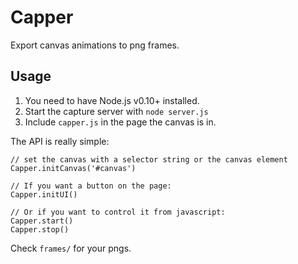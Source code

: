 # Capper

Export canvas animations to png frames.

## Usage

1. You need to have Node.js v0.10+ installed.
2. Start the capture server with `node server.js`
3. Include `capper.js` in the page the canvas is in.

The API is really simple:
    
    // set the canvas with a selector string or the canvas element
    Capper.initCanvas('#canvas')

    // If you want a button on the page:
    Capper.initUI()

    // Or if you want to control it from javascript:
    Capper.start()
    Capper.stop()

Check `frames/` for your pngs.